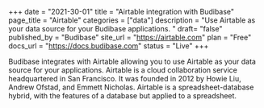 +++
date = "2021-30-01"
title = "Airtable integration with Budibase"
page_title = "Airtable"
categories = ["data"] 
description = "Use Airtable as your data source for your Budibase applications. "
draft= "false"
published_by = "Budibase"
site_url = "https://airtable.com"
plan = "Free"
docs_url = "https://docs.budibase.com"
status = "Live" 
+++


Budibase integrates with Airtable allowing you to use Airtable as your data source for your applications. Airtable is a cloud collaboration service headquartered in San Francisco. It was founded in 2012 by Howie Liu, Andrew Ofstad, and Emmett Nicholas. Airtable is a spreadsheet-database hybrid, with the features of a database but applied to a spreadsheet.
